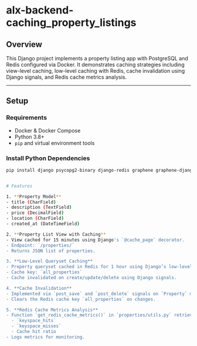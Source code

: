 # alx-backend-caching_property_listings

## Overview

This Django project implements a property listing app with PostgreSQL and Redis configured via Docker. It demonstrates caching strategies including view-level caching, low-level caching with Redis, cache invalidation using Django signals, and Redis cache metrics analysis.

---

## Setup

### Requirements

- Docker & Docker Compose
- Python 3.8+
- `pip` and virtual environment tools

### Install Python Dependencies

```bash
pip install django psycopg2-binary django-redis graphene graphene-django


# Features

1. **Property Model**  
- title (CharField)  
- description (TextField)  
- price (DecimalField)  
- location (CharField)  
- created_at (DateTimeField)  

2. **Property List View with Caching**  
- View cached for 15 minutes using Django's `@cache_page` decorator.  
- Endpoint: `/properties/`  
- Returns JSON list of properties.  

3. **Low-Level Queryset Caching**  
- Property queryset cached in Redis for 1 hour using Django’s low-level cache API.  
- Cache key: `all_properties`  
- Cache invalidated on create/update/delete using Django signals.  

4. **Cache Invalidation**  
- Implemented via `post_save` and `post_delete` signals on `Property` model.  
- Clears the Redis cache key `all_properties` on changes.  

5. **Redis Cache Metrics Analysis**  
- Function `get_redis_cache_metrics()` in `properties/utils.py` retrieves:  
  - `keyspace_hits`  
  - `keyspace_misses`  
  - Cache hit ratio  
- Logs metrics for monitoring.  
